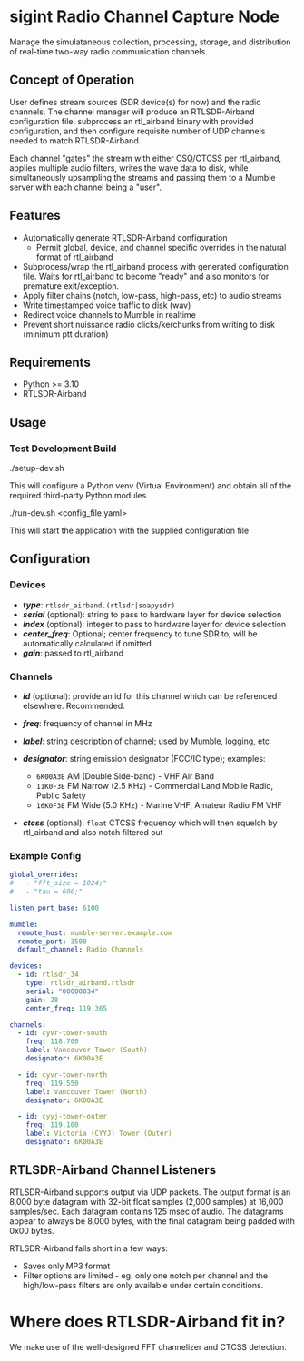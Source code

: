 # sigint Radio Channel Capture Node

Manage the simulataneous collection, processing, storage, and distribution of real-time two-way radio communication channels.

## Concept of Operation

User defines stream sources (SDR device(s) for now) and the radio channels. The channel manager will produce an RTLSDR-Airband configuration file, subprocess an rtl_airband binary with provided configuration, and then configure requisite number of UDP channels needed to match RTLSDR-Airband.

Each channel "gates" the stream with either CSQ/CTCSS per rtl_airband, applies multiple audio filters, writes the wave data to disk, while simultaneously upsampling the streams and passing them to a Mumble server with each channel being a "user".

## Features

* Automatically generate RTLSDR-Airband configuration
  * Permit global, device, and channel specific overrides in the natural format of rtl_airband
* Subprocess/wrap the rtl_airband process with generated configuration file. Waits for rtl_airband to become "ready" and also monitors for premature exit/exception.
* Apply filter chains (notch, low-pass, high-pass, etc) to audio streams
* Write timestamped voice traffic to disk (wav)
* Redirect voice channels to Mumble in realtime
* Prevent short nuissance radio clicks/kerchunks from writing to disk (minimum ptt duration)

## Requirements

* Python >= 3.10
* RTLSDR-Airband

## Usage

### Test Development Build

 ./setup-dev.sh

This will configure a Python venv (Virtual Environment) and obtain all of the required third-party Python modules

 ./run-dev.sh <config_file.yaml>

This will start the application with the supplied configuration file

## Configuration

### Devices

- ***type***: `rtlsdr_airband.(rtlsdr|soapysdr)`
- ***serial*** (optional): string to pass to hardware layer for device selection
- ***index*** (optional): integer to pass to hardware layer for device selection
- ***center_freq***: Optional; center frequency to tune SDR to; will be automatically calculated if omitted
- ***gain***: passed to rtl_airband

### Channels

- ***id*** (optional): provide an id for this channel which can be referenced elsewhere. Recommended.

- ***freq***: frequency of channel in MHz
- ***label***: string description of channel; used by Mumble, logging, etc
- ***designator***: string emission designator (FCC/IC type); examples:
  - `6K00A3E` AM (Double Side-band) - VHF Air Band
  - `11K0F3E` FM Narrow (2.5 KHz) - Commercial Land Mobile Radio, Public Safety
  - `16K0F3E` FM Wide (5.0 KHz) - Marine VHF, Amateur Radio FM VHF
- ***ctcss*** (optional): `float` CTCSS frequency which will then squelch by rtl_airband and also notch filtered out

### Example Config

```yaml
global_overrides:
#   - "fft_size = 1024;"
#   - "tau = 600;"

listen_port_base: 6100

mumble:
  remote_host: mumble-server.example.com
  remote_port: 3500
  default_channel: Radio Channels

devices:
  - id: rtlsdr_34
    type: rtlsdr_airband.rtlsdr
    serial: "00000034"
    gain: 28
    center_freq: 119.365

channels:
  - id: cyvr-tower-south
    freq: 118.700
    label: Vancouver Tower (South)
    designator: 6K00A3E

  - id: cyvr-tower-north
    freq: 119.550
    label: Vancouver Tower (North)
    designator: 6K00A3E

  - id: cyyj-tower-outer
    freq: 119.100
    label: Victoria (CYYJ) Tower (Outer)
    designator: 6K00A3E
```

## RTLSDR-Airband Channel Listeners

RTLSDR-Airband supports output via UDP packets. The output format is an 8,000 byte datagram with 32-bit float samples (2,000 samples) at 16,000 samples/sec. Each datagram contains 125 msec of audio. The datagrams appear to always be 8,000 bytes, with the final datagram being padded with 0x00 bytes.

RTLSDR-Airband falls short in a few ways:

* Saves only MP3 format
* Filter options are limited - eg. only one notch per channel and the high/low-pass filters are only available under certain conditions.

# Where does RTLSDR-Airband fit in?

We make use of the well-designed FFT channelizer and CTCSS detection.

